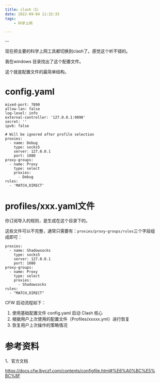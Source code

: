 ```yaml
---
title: clash（1）
date: 2022-09-04 11:32:33
tags:
	- 科学上网

---
```


--

现在把主要的科学上网工具都切换到clash了。感觉这个听不错的。

我在windows 目录找出了这个配置文件。

这个就是配置文件的最简单结构。

# config.yaml

```
mixed-port: 7890
allow-lan: false
log-level: info
external-controller: '127.0.0.1:9090'
secret: ''
ipv6: false

# Will be ignored after profile selection
proxies:
  - name: Debug
    type: socks5
    server: 127.0.0.1
    port: 1080
proxy-groups:
  - name: Proxy
    type: select
    proxies:
      - Debug
rules:
  - 'MATCH,DIRECT'

```

# profiles/xxx.yaml文件

你订阅导入的规则，是生成在这个目录下的。

这些文件可以不完整，通常只需要有：`proxies/proxy-groups/rules`三个字段组成即可：

```
proxies:
  - name: Shadowsocks
    type: socks5
    server: 127.0.0.1
    port: 1080
proxy-groups:
  - name: Proxy
    type: select
    proxies:
      - Shadowsocks
rules:
  - "MATCH,DIRECT"
```



CFW 启动流程如下：

1. 使用基础配置文件 config.yaml 启动 Clash 核心
2. 根据用户上次使用的配置文件（Profiles/xxxxx.yml）进行恢复
3. 恢复用户上次操作的策略情况



# 参考资料

1、官方文档

https://docs.cfw.lbyczf.com/contents/configfile.html#%E6%A0%BC%E5%BC%8F